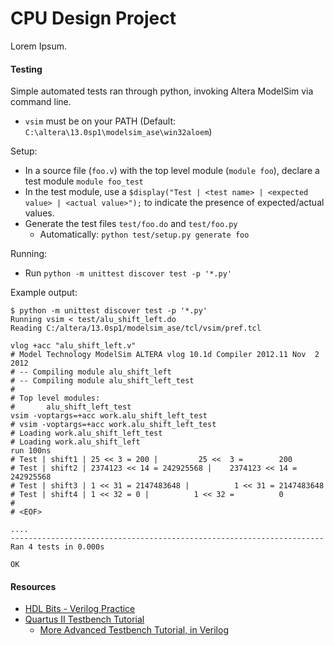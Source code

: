# CPU Design Project

Lorem Ipsum.

#### Testing

Simple automated tests ran through python, invoking Altera ModelSim via command line.

- `vsim` must be on your PATH (Default: `C:\altera\13.0sp1\modelsim_ase\win32aloem`)

Setup:

- In a source file (`foo.v`) with the top level module (`module foo`), declare a test module `module foo_test`
- In the test module, use a `$display("Test | <test name> | <expected value> | <actual value>");` to indicate the presence of expected/actual values.
- Generate the test files `test/foo.do` and `test/foo.py`
  - Automatically: `python test/setup.py generate foo`

Running:

- Run `python -m unittest discover test -p '*.py'`

Example output:

```
$ python -m unittest discover test -p '*.py'
Running vsim < test/alu_shift_left.do
Reading C:/altera/13.0sp1/modelsim_ase/tcl/vsim/pref.tcl

vlog +acc "alu_shift_left.v"
# Model Technology ModelSim ALTERA vlog 10.1d Compiler 2012.11 Nov  2 2012
# -- Compiling module alu_shift_left
# -- Compiling module alu_shift_left_test
#
# Top level modules:
#       alu_shift_left_test
vsim -voptargs=+acc work.alu_shift_left_test
# vsim -voptargs=+acc work.alu_shift_left_test
# Loading work.alu_shift_left_test
# Loading work.alu_shift_left
run 100ns
# Test | shift1 | 25 << 3 = 200 |         25 <<  3 =        200
# Test | shift2 | 2374123 << 14 = 242925568 |    2374123 << 14 =  242925568
# Test | shift3 | 1 << 31 = 2147483648 |          1 << 31 = 2147483648
# Test | shift4 | 1 << 32 = 0 |          1 << 32 =          0
#
# <EOF>

....
----------------------------------------------------------------------
Ran 4 tests in 0.000s

OK
```

#### Resources

- [HDL Bits - Verilog Practice](https://hdlbits.01xz.net/wiki/Main_Page)
- [Quartus II Testbench Tutorial](https://class.ece.uw.edu/271/peckol/doc/DE1-SoC-Board-Tutorials/ModelsimTutorials/QuartusII-Testbench-Tutorial.pdf)
  - [More Advanced Testbench Tutorial, in Verilog](http://www-classes.usc.edu/engr/ee-s/254/ee254l_lab_manual/Testbenches/handout_files/ee254_testbench.pdf)